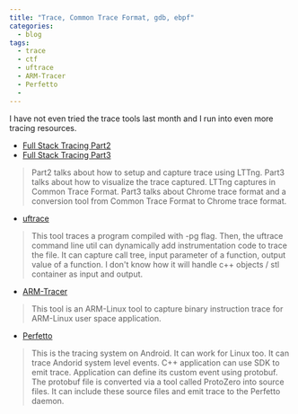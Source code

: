 ```yaml
---
title: "Trace, Common Trace Format, gdb, ebpf"
categories:
  - blog
tags:
  - trace
  - ctf
  - uftrace
  - ARM-Tracer
  - Perfetto
  - 
---
```

I have not even tried the trace tools last month and I run into even more tracing resources. 
- [Full Stack Tracing Part2](https://www.kdab.com/full-stack-tracing-part-2)
- [Full Stack Tracing Part3](https://www.kdab.com/full-stack-tracing-part-3)
>Part2 talks about how to setup and capture trace using LTTng. Part3 talks about how to visualize the trace captured. LTTng captures in Common Trace Format. Part3 talks about Chrome trace format and a conversion tool from Common Trace Format to Chrome trace format.
- [uftrace](https://github.com/namhyung/uftrace)
>This tool traces a program compiled with -pg flag. Then, the uftrace command line util can dynamically add instrumentation code to trace the file. It can capture call tree, input parameter of a function, output value of a function. I don't know how it will handle c++ objects / stl container as input and output.
- [ARM-Tracer](https://github.com/scotty-kdw/ARM-Tracer)
>This tool is an ARM-Linux tool to capture binary instruction trace for ARM-Linux user space application.
- [Perfetto](https://perfetto.dev)
>This is the tracing system on Android. It can work for Linux too. It can trace Andorid system level events. C++ application can use SDK to emit trace. Application can define its custom event using protobuf. The protobuf file is converted via a tool called ProtoZero into source files. It can include these source files and emit trace to the Perfetto daemon. 
